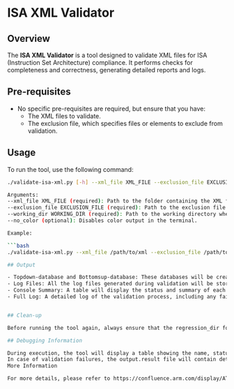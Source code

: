 # ISA XML Validator

## Overview

The **ISA XML Validator** is a tool designed to validate XML files for ISA (Instruction Set Architecture) compliance. It performs checks for completeness and correctness, generating detailed reports and logs.

## Pre-requisites

- No specific pre-requisites are required, but ensure that you have:
  - The XML files to validate.
  - The exclusion file, which specifies files or elements to exclude from validation.

## Usage

To run the tool, use the following command:

```bash
./validate-isa-xml.py [-h] --xml_file XML_FILE --exclusion_file EXCLUSION_FILE --working_dir WORKING_DIR [--no_color]

Arguments:
--xml_file XML_FILE (required): Path to the folder containing the XML files to be validated.
--exclusion_file EXCLUSION_FILE (required): Path to the exclusion file.
--working_dir WORKING_DIR (required): Path to the working directory where logs and reports will be stored.
--no_color (optional): Disables color output in the terminal.

Example:

```bash
./validate-isa-xml.py --xml_file /path/to/xml --exclusion_file /path/to/exclusion.xml --working_dir /path/to/working_dir --no_color

## Output

- Topdown-database and Bottomsup-database: These databases will be created inside the regression_dir folder, which is located inside the working_dir.
- Log Files: All the log files generated during validation will be stored in the regression_dir folder.
- Console Summary: A table will display the status and summary of each validation check on the console.
- Full Log: A detailed log of the validation process, including any failures, will be written to the output.result file inside the regression_dir.


## Clean-up

Before running the tool again, always ensure that the regression_dir folder is cleared to prevent interference from previous runs. This ensures that the new validation run starts with a clean slate.

## Debugging Information

During execution, the tool will display a table showing the name, status, and summary of each check.
In case of validation failures, the output.result file will contain detailed logs to assist with debugging.
More Information

For more details, please refer to https://confluence.arm.com/display/ATG/ISA+Decoder+validator+User+manual
